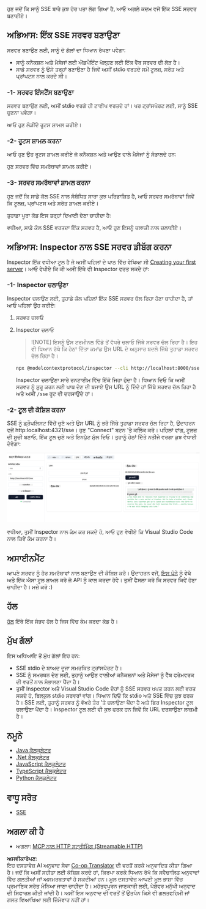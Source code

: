 <!--
CO_OP_TRANSLATOR_METADATA:
{
  "original_hash": "d90ca3d326c48fab2ac0ebd3a9876f59",
  "translation_date": "2025-07-13T19:53:37+00:00",
  "source_file": "03-GettingStarted/05-sse-server/README.md",
  "language_code": "pa"
}
-->
ਹੁਣ ਜਦੋਂ ਕਿ ਸਾਨੂੰ SSE ਬਾਰੇ ਕੁਝ ਹੋਰ ਪਤਾ ਲੱਗ ਗਿਆ ਹੈ, ਆਓ ਅਗਲੇ ਕਦਮ ਵਜੋਂ ਇੱਕ SSE ਸਰਵਰ ਬਣਾਈਏ।

## ਅਭਿਆਸ: ਇੱਕ SSE ਸਰਵਰ ਬਣਾਉਣਾ

ਸਰਵਰ ਬਣਾਉਣ ਲਈ, ਸਾਨੂੰ ਦੋ ਗੱਲਾਂ ਦਾ ਧਿਆਨ ਰੱਖਣਾ ਪਵੇਗਾ:

- ਸਾਨੂੰ ਕਨੈਕਸ਼ਨ ਅਤੇ ਮੈਸੇਜਾਂ ਲਈ ਐਂਡਪੌਇੰਟ ਖੋਲ੍ਹਣ ਲਈ ਇੱਕ ਵੈੱਬ ਸਰਵਰ ਦੀ ਲੋੜ ਹੈ।
- ਸਾਡੇ ਸਰਵਰ ਨੂੰ ਉਸੇ ਤਰ੍ਹਾਂ ਬਣਾਉਣਾ ਹੈ ਜਿਵੇਂ ਅਸੀਂ stdio ਵਰਤਦੇ ਸਮੇਂ ਟੂਲਜ਼, ਸਰੋਤ ਅਤੇ ਪ੍ਰਾਂਪਟਸ ਨਾਲ ਕਰਦੇ ਸੀ।

### -1- ਸਰਵਰ ਇੰਸਟੈਂਸ ਬਣਾਉਣਾ

ਸਰਵਰ ਬਣਾਉਣ ਲਈ, ਅਸੀਂ stdio ਵਰਗੇ ਹੀ ਟਾਈਪ ਵਰਤਦੇ ਹਾਂ। ਪਰ ਟ੍ਰਾਂਸਪੋਰਟ ਲਈ, ਸਾਨੂੰ SSE ਚੁਣਨਾ ਪਵੇਗਾ।

ਆਓ ਹੁਣ ਲੋੜੀਂਦੇ ਰੂਟਸ ਸ਼ਾਮਲ ਕਰੀਏ।

### -2- ਰੂਟਸ ਸ਼ਾਮਲ ਕਰਨਾ

ਆਓ ਹੁਣ ਉਹ ਰੂਟਸ ਸ਼ਾਮਲ ਕਰੀਏ ਜੋ ਕਨੈਕਸ਼ਨ ਅਤੇ ਆਉਣ ਵਾਲੇ ਮੈਸੇਜਾਂ ਨੂੰ ਸੰਭਾਲਦੇ ਹਨ:

ਹੁਣ ਸਰਵਰ ਵਿੱਚ ਸਮਰੱਥਾਵਾਂ ਸ਼ਾਮਲ ਕਰੀਏ।

### -3- ਸਰਵਰ ਸਮਰੱਥਾਵਾਂ ਸ਼ਾਮਲ ਕਰਨਾ

ਹੁਣ ਜਦੋਂ ਕਿ ਸਾਡੇ ਕੋਲ SSE ਨਾਲ ਸੰਬੰਧਿਤ ਸਾਰਾ ਕੁਝ ਪਰਿਭਾਸ਼ਿਤ ਹੈ, ਆਓ ਸਰਵਰ ਸਮਰੱਥਾਵਾਂ ਜਿਵੇਂ ਕਿ ਟੂਲਜ਼, ਪ੍ਰਾਂਪਟਸ ਅਤੇ ਸਰੋਤ ਸ਼ਾਮਲ ਕਰੀਏ।

ਤੁਹਾਡਾ ਪੂਰਾ ਕੋਡ ਇਸ ਤਰ੍ਹਾਂ ਦਿਖਾਈ ਦੇਣਾ ਚਾਹੀਦਾ ਹੈ:

ਵਧੀਆ, ਸਾਡੇ ਕੋਲ SSE ਵਰਤਦਾ ਇੱਕ ਸਰਵਰ ਹੈ, ਆਓ ਹੁਣ ਇਸਨੂੰ ਚਲਾਕੀ ਨਾਲ ਚਲਾਈਏ।

## ਅਭਿਆਸ: Inspector ਨਾਲ SSE ਸਰਵਰ ਡੀਬੱਗ ਕਰਨਾ

Inspector ਇੱਕ ਵਧੀਆ ਟੂਲ ਹੈ ਜੋ ਅਸੀਂ ਪਹਿਲਾਂ ਦੇ ਪਾਠ ਵਿੱਚ ਵੇਖਿਆ ਸੀ [Creating your first server](/03-GettingStarted/01-first-server/README.md)। ਆਓ ਵੇਖੀਏ ਕਿ ਕੀ ਅਸੀਂ ਇੱਥੇ ਵੀ Inspector ਵਰਤ ਸਕਦੇ ਹਾਂ:

### -1- Inspector ਚਲਾਉਣਾ

Inspector ਚਲਾਉਣ ਲਈ, ਤੁਹਾਡੇ ਕੋਲ ਪਹਿਲਾਂ ਇੱਕ SSE ਸਰਵਰ ਚੱਲ ਰਿਹਾ ਹੋਣਾ ਚਾਹੀਦਾ ਹੈ, ਤਾਂ ਆਓ ਪਹਿਲਾਂ ਉਹ ਕਰੀਏ:

1. ਸਰਵਰ ਚਲਾਓ

1. Inspector ਚਲਾਓ

    > ![NOTE]
    > ਇਸਨੂੰ ਉਸ ਟਰਮੀਨਲ ਵਿੰਡੋ ਤੋਂ ਵੱਖਰੇ ਚਲਾਓ ਜਿੱਥੇ ਸਰਵਰ ਚੱਲ ਰਿਹਾ ਹੈ। ਇਹ ਵੀ ਧਿਆਨ ਰੱਖੋ ਕਿ ਹੇਠਾਂ ਦਿੱਤਾ ਕਮਾਂਡ ਉਸ URL ਦੇ ਅਨੁਸਾਰ ਬਦਲੋ ਜਿੱਥੇ ਤੁਹਾਡਾ ਸਰਵਰ ਚੱਲ ਰਿਹਾ ਹੈ।

    ```sh
    npx @modelcontextprotocol/inspector --cli http://localhost:8000/sse --method tools/list
    ```

    Inspector ਚਲਾਉਣਾ ਸਾਰੇ ਰਨਟਾਈਮ ਵਿੱਚ ਇੱਕੋ ਜਿਹਾ ਹੁੰਦਾ ਹੈ। ਧਿਆਨ ਦਿਓ ਕਿ ਅਸੀਂ ਸਰਵਰ ਨੂੰ ਸ਼ੁਰੂ ਕਰਨ ਲਈ ਪਾਥ ਦੇਣ ਦੀ ਬਜਾਏ ਉਸ URL ਨੂੰ ਦਿੰਦੇ ਹਾਂ ਜਿੱਥੇ ਸਰਵਰ ਚੱਲ ਰਿਹਾ ਹੈ ਅਤੇ ਅਸੀਂ `/sse` ਰੂਟ ਵੀ ਦਰਸਾਉਂਦੇ ਹਾਂ।

### -2- ਟੂਲ ਦੀ ਕੋਸ਼ਿਸ਼ ਕਰਨਾ

SSE ਨੂੰ ਡ੍ਰੌਪਲਿਸਟ ਵਿੱਚੋਂ ਚੁਣੋ ਅਤੇ ਉਸ URL ਨੂੰ ਭਰੋ ਜਿੱਥੇ ਤੁਹਾਡਾ ਸਰਵਰ ਚੱਲ ਰਿਹਾ ਹੈ, ਉਦਾਹਰਨ ਵਜੋਂ http:localhost:4321/sse। ਹੁਣ "Connect" ਬਟਨ 'ਤੇ ਕਲਿੱਕ ਕਰੋ। ਪਹਿਲਾਂ ਵਾਂਗ, ਟੂਲਜ਼ ਦੀ ਸੂਚੀ ਬਣਾਓ, ਇੱਕ ਟੂਲ ਚੁਣੋ ਅਤੇ ਇਨਪੁੱਟ ਮੁੱਲ ਦਿਓ। ਤੁਹਾਨੂੰ ਹੇਠਾਂ ਦਿੱਤੇ ਨਤੀਜੇ ਵਰਗਾ ਕੁਝ ਵੇਖਾਈ ਦੇਵੇਗਾ:

![Inspector ਵਿੱਚ ਚੱਲ ਰਿਹਾ SSE ਸਰਵਰ](../../../../translated_images/sse-inspector.d86628cc597b8fae807a31d3d6837842f5f9ee1bcc6101013fa0c709c96029ad.pa.png)

ਵਧੀਆ, ਤੁਸੀਂ Inspector ਨਾਲ ਕੰਮ ਕਰ ਸਕਦੇ ਹੋ, ਆਓ ਹੁਣ ਵੇਖੀਏ ਕਿ Visual Studio Code ਨਾਲ ਕਿਵੇਂ ਕੰਮ ਕਰਨਾ ਹੈ।

## ਅਸਾਈਨਮੈਂਟ

ਆਪਣੇ ਸਰਵਰ ਨੂੰ ਹੋਰ ਸਮਰੱਥਾਵਾਂ ਨਾਲ ਬਣਾਉਣ ਦੀ ਕੋਸ਼ਿਸ਼ ਕਰੋ। ਉਦਾਹਰਨ ਵਜੋਂ, [ਇਸ ਪੰਨੇ](https://api.chucknorris.io/) ਨੂੰ ਵੇਖੋ ਅਤੇ ਇੱਕ ਐਸਾ ਟੂਲ ਸ਼ਾਮਲ ਕਰੋ ਜੋ API ਨੂੰ ਕਾਲ ਕਰਦਾ ਹੋਵੇ। ਤੁਸੀਂ ਫੈਸਲਾ ਕਰੋ ਕਿ ਸਰਵਰ ਕਿਵੇਂ ਹੋਣਾ ਚਾਹੀਦਾ ਹੈ। ਮਜ਼ੇ ਕਰੋ :)

## ਹੱਲ

[ਹੱਲ](./solution/README.md) ਇੱਥੇ ਇੱਕ ਸੰਭਵ ਹੱਲ ਹੈ ਜਿਸ ਵਿੱਚ ਕੰਮ ਕਰਦਾ ਕੋਡ ਹੈ।

## ਮੁੱਖ ਗੱਲਾਂ

ਇਸ ਅਧਿਆਇ ਤੋਂ ਮੁੱਖ ਗੱਲਾਂ ਇਹ ਹਨ:

- SSE stdio ਦੇ ਬਾਅਦ ਦੂਜਾ ਸਮਰਥਿਤ ਟ੍ਰਾਂਸਪੋਰਟ ਹੈ।
- SSE ਨੂੰ ਸਮਰਥਨ ਦੇਣ ਲਈ, ਤੁਹਾਨੂੰ ਆਉਣ ਵਾਲੀਆਂ ਕਨੈਕਸ਼ਨਾਂ ਅਤੇ ਮੈਸੇਜਾਂ ਨੂੰ ਵੈੱਬ ਫਰੇਮਵਰਕ ਦੀ ਵਰਤੋਂ ਨਾਲ ਸੰਭਾਲਣਾ ਪੈਂਦਾ ਹੈ।
- ਤੁਸੀਂ Inspector ਅਤੇ Visual Studio Code ਦੋਹਾਂ ਨੂੰ SSE ਸਰਵਰ ਖਪਤ ਕਰਨ ਲਈ ਵਰਤ ਸਕਦੇ ਹੋ, ਬਿਲਕੁਲ stdio ਸਰਵਰਾਂ ਵਾਂਗ। ਧਿਆਨ ਦਿਓ ਕਿ stdio ਅਤੇ SSE ਵਿੱਚ ਕੁਝ ਫਰਕ ਹੈ। SSE ਲਈ, ਤੁਹਾਨੂੰ ਸਰਵਰ ਨੂੰ ਵੱਖਰੇ ਤੌਰ 'ਤੇ ਚਲਾਉਣਾ ਪੈਂਦਾ ਹੈ ਅਤੇ ਫਿਰ Inspector ਟੂਲ ਚਲਾਉਣਾ ਪੈਂਦਾ ਹੈ। Inspector ਟੂਲ ਲਈ ਵੀ ਕੁਝ ਫਰਕ ਹਨ ਜਿਵੇਂ ਕਿ URL ਦਰਸਾਉਣਾ ਲਾਜ਼ਮੀ ਹੈ।

## ਨਮੂਨੇ

- [Java ਕੈਲਕੁਲੇਟਰ](../samples/java/calculator/README.md)
- [.Net ਕੈਲਕੁਲੇਟਰ](../../../../03-GettingStarted/samples/csharp)
- [JavaScript ਕੈਲਕੁਲੇਟਰ](../samples/javascript/README.md)
- [TypeScript ਕੈਲਕੁਲੇਟਰ](../samples/typescript/README.md)
- [Python ਕੈਲਕੁਲੇਟਰ](../../../../03-GettingStarted/samples/python)

## ਵਾਧੂ ਸਰੋਤ

- [SSE](https://developer.mozilla.org/en-US/docs/Web/API/Server-sent_events)

## ਅਗਲਾ ਕੀ ਹੈ

- ਅਗਲਾ: [MCP ਨਾਲ HTTP ਸਟ੍ਰੀਮਿੰਗ (Streamable HTTP)](../06-http-streaming/README.md)

**ਅਸਵੀਕਾਰੋਪਣ**:  
ਇਹ ਦਸਤਾਵੇਜ਼ AI ਅਨੁਵਾਦ ਸੇਵਾ [Co-op Translator](https://github.com/Azure/co-op-translator) ਦੀ ਵਰਤੋਂ ਕਰਕੇ ਅਨੁਵਾਦਿਤ ਕੀਤਾ ਗਿਆ ਹੈ। ਜਦੋਂ ਕਿ ਅਸੀਂ ਸਹੀਤਾ ਲਈ ਕੋਸ਼ਿਸ਼ ਕਰਦੇ ਹਾਂ, ਕਿਰਪਾ ਕਰਕੇ ਧਿਆਨ ਰੱਖੋ ਕਿ ਸਵੈਚਾਲਿਤ ਅਨੁਵਾਦਾਂ ਵਿੱਚ ਗਲਤੀਆਂ ਜਾਂ ਅਸਮਰਥਤਾਵਾਂ ਹੋ ਸਕਦੀਆਂ ਹਨ। ਮੂਲ ਦਸਤਾਵੇਜ਼ ਆਪਣੀ ਮੂਲ ਭਾਸ਼ਾ ਵਿੱਚ ਪ੍ਰਮਾਣਿਕ ਸਰੋਤ ਮੰਨਿਆ ਜਾਣਾ ਚਾਹੀਦਾ ਹੈ। ਮਹੱਤਵਪੂਰਨ ਜਾਣਕਾਰੀ ਲਈ, ਪੇਸ਼ੇਵਰ ਮਨੁੱਖੀ ਅਨੁਵਾਦ ਦੀ ਸਿਫਾਰਸ਼ ਕੀਤੀ ਜਾਂਦੀ ਹੈ। ਅਸੀਂ ਇਸ ਅਨੁਵਾਦ ਦੀ ਵਰਤੋਂ ਤੋਂ ਉਤਪੰਨ ਕਿਸੇ ਵੀ ਗਲਤਫਹਿਮੀ ਜਾਂ ਗਲਤ ਵਿਆਖਿਆ ਲਈ ਜ਼ਿੰਮੇਵਾਰ ਨਹੀਂ ਹਾਂ।